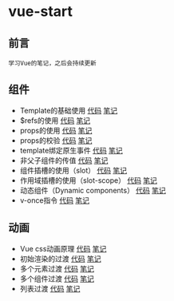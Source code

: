 # vue-start

## 前言
```
学习Vue的笔记，之后会持续更新
```


## 组件
- Template的基础使用
[代码](https://github.com/BnuzLeo/vue-start/blob/master/template/template_base/template_base.html)
[笔记](https://github.com/BnuzLeo/vue-start/blob/master/template/template_base/template_base.md)
- $refs的使用
[代码](https://github.com/BnuzLeo/vue-start/blob/master/template/template_base/tempalte_refs.html)
[笔记](https://github.com/BnuzLeo/vue-start/blob/master/template/template_base/template_base.md)
- props的使用
[代码](https://github.com/BnuzLeo/vue-start/blob/master/template/validation_and_props/props.html)
[笔记](https://github.com/BnuzLeo/vue-start/blob/master/template/validation_and_props/props.md)
- props的校验
[代码](https://github.com/BnuzLeo/vue-start/blob/master/template/validation_and_props/validation.html)
[笔记](https://github.com/BnuzLeo/vue-start/blob/master/template/validation_and_props/validation.md)
- template绑定原生事件
[代码](https://github.com/BnuzLeo/vue-start/blob/master/template/native_event/native_event.html)
[笔记](https://github.com/BnuzLeo/vue-start/blob/master/template/native_event/native_event.md)
- 非父子组件的传值
[代码](https://github.com/BnuzLeo/vue-start/blob/master/template/non_parent_child_components_data_transfer/bus.html)
[笔记](https://github.com/BnuzLeo/vue-start/blob/master/template/non_parent_child_components_data_transfer/bus.md)
- 组件插槽的使用（slot）
[代码](https://github.com/BnuzLeo/vue-start/blob/master/template/slot/slot.html)
[笔记](https://github.com/BnuzLeo/vue-start/blob/master/template/slot/slot.md)
- 作用域插槽的使用（slot-scope）
[代码](https://github.com/BnuzLeo/vue-start/blob/master/template/slot/slot.html)
[笔记](https://github.com/BnuzLeo/vue-start/blob/master/template/slot/slot.md)
- 动态组件（Dynamic components）
[代码](https://github.com/BnuzLeo/vue-start/blob/master/template/dynamic_component_and_v-once/dynamic.html)
[笔记](https://github.com/BnuzLeo/vue-start/blob/master/template/dynamic_component_and_v-once/dynamic_component_and_v-once.md)
- v-once指令
[代码](https://github.com/BnuzLeo/vue-start/blob/master/template/dynamic_component_and_v-once/v-once.html)
[笔记](https://github.com/BnuzLeo/vue-start/blob/master/template/dynamic_component_and_v-once/dynamic_component_and_v-once.md)

## 动画
- Vue css动画原理
[代码](https://github.com/BnuzLeo/vue-start/blob/master/animation/basic/basic.html)
[笔记](https://github.com/BnuzLeo/vue-start/blob/master/animation/basic/basic.md)
- 初始渲染的过渡
[代码](https://github.com/BnuzLeo/vue-start/blob/master/animation/initialized/initialized.html)
[笔记](https://github.com/BnuzLeo/vue-start/blob/master/animation/initialized/initialized.md)
- 多个元素过渡
[代码](https://github.com/BnuzLeo/vue-start/blob/master/animation/mutiple/mutiple_properties.html)
[笔记](https://github.com/BnuzLeo/vue-start/blob/master/animation/mutiple/mutiple.md)
- 多个组件过渡
[代码](https://github.com/BnuzLeo/vue-start/blob/master/animation/mutiple/mutiple_template.html)
[笔记](https://github.com/BnuzLeo/vue-start/blob/master/animation/mutiple/mutiple.md)
- 列表过渡
[代码](https://github.com/BnuzLeo/vue-start/blob/master/animation/list_transition/list_transition.html)
[笔记](https://github.com/BnuzLeo/vue-start/blob/master/animation/list_transition/list_transition.md)